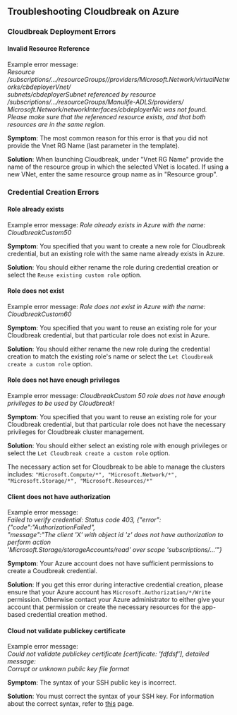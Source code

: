 ## Troubleshooting Cloudbreak on Azure 

### Cloudbreak Deployment Errors 

#### Invalid Resource Reference

Example error message:  
*<span class="cfn-output3">Resource /subscriptions/.../resourceGroups//providers/Microsoft.Network/virtualNetworks/cbdeployerVnet/  
subnets/cbdeployerSubnet referenced by resource /subscriptions/.../resourceGroups/Manulife-ADLS/providers/  
Microsoft.Network/networkInterfaces/cbdeployerNic was not found.  
Please make sure that the referenced resource exists, and that both resources are in the same region.</span>*

**Symptom**: The most common reason for this error is that you did not provide the Vnet RG Name (last parameter in the template).  

**Solution**: When launching Cloudbreak, under "Vnet RG Name" provide the name of the resource group in which the selected VNet is located. If using a new VNet, enter the same resource group name as in "Resource group". 


### Credential Creation Errors

#### Role already exists

Example error message: *<span class="cfn-output3">Role already exists in Azure with the name: CloudbreakCustom50</span>*

**Symptom**: You specified that you want to create a new role for Cloudbreak credential, but an existing role with the same name already exists in Azure. 

**Solution**: You should either rename the role during credential creation or select the `Reuse existing custom role` option. 

#### Role does not exist

Example error message: *<span class="cfn-output3">Role does not exist in Azure with the name: CloudbreakCustom60</span>*

**Symptom**: You specified that you want to reuse an existing role for your Cloudbreak credential, but that particular role does not exist in Azure.

**Solution**: You should either rename the new role during the credential creation to match the existing role's name or select the `Let Cloudbreak create a custom role` option. 

#### Role does not have enough privileges 

Example error message: *<span class="cfn-output3">CloudbreakCustom 50 role does not have enough privileges to be used by Cloudbreak!</span>  
<span class="cfn-output3"></span>*

**Symptom**: You specified that you want to reuse an  existing role for your Cloudbreak credential, but that particular role does not have the necessary privileges for Cloudbreak cluster management.

**Solution**: You should either select an existing role with enough privileges or select the `Let Cloudbreak create a custom role` option.
 
The necessary action set for Cloudbreak to be able to manage the clusters includes:
        `"Microsoft.Compute/*",
        "Microsoft.Network/*",
        "Microsoft.Storage/*",
        "Microsoft.Resources/*"`
 
#### Client does not have authorization  

Example error message:  
*<span class="cfn-output3">Failed to verify credential: Status code 403, {"error":{"code":"AuthorizationFailed",  
"message":"The client 'X' with object id 'z' does not have authorization to perform action  
'Microsoft.Storage/storageAccounts/read' over scope 'subscriptions/...'"}</span>*

**Symptom**: Your Azure account does not have sufficient permissions to create a Coudbreak credential. 

**Solution**: If you get this error during interactive credential creation, please ensure that your Azure account has `Microsoft.Authorization/*/Write` permission. Otherwise contact your Azure administrator to either give your account that permission or create the necessary resources for the app-based credential creation method.  
 
#### Cloud not validate publickey certificate

Example error message:  
*<span class="cfn-output3">Could not validate publickey certificate [certificate: 'fdfdsf'], detailed message:   
Corrupt or unknown public key file format</span>*

**Symptom**: The syntax of your SSH public key is incorrect.

**Solution**: You must correct the syntax of your SSH key. For information about the correct syntax, refer to [this](https://tools.ietf.org/html/rfc4716#section-3.6) page.


